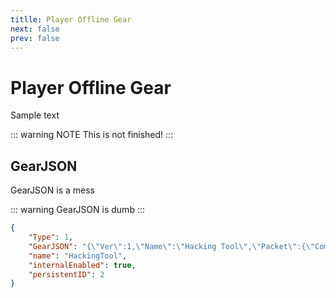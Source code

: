 ```yaml
---
titlle: Player Offline Gear
next: false
prev: false
---
```


# Player Offline Gear
Sample text

::: warning NOTE
This is not finished!
:::

## GearJSON
GearJSON is a mess

::: warning
GearJSON is dumb
:::

```json
{
    "Type": 1,
    "GearJSON": "{\"Ver\":1,\"Name\":\"Hacking Tool\",\"Packet\":{\"Comps\":{\"Length\":5,\"a\":{\"c\":2,\"v\":15}\"b\":{\"c\":3,\"v\":53},\"c\":{\"c\":4,\"v\":17},\"d\":{\"c\":5,\"v\":28}},\"MatTrans\":{\"tDecalA\"{\"scale\":0.1},\"tDecalB\":{\"scale\":0.1},\"tPattern\":{\"scale\":0.1}},\"publicName\":{\"data\":\"HackingTool\"}}}",
    "name": "HackingTool",
    "internalEnabled": true,
    "persistentID": 2
}
```